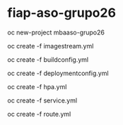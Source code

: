 # fiap-aso-grupo26

oc new-project mbaaso-grupo26

oc create -f imagestream.yml

oc create -f buildconfig.yml

oc create -f deploymentconfig.yml

oc create -f hpa.yml

oc create -f service.yml

oc create -f route.yml




